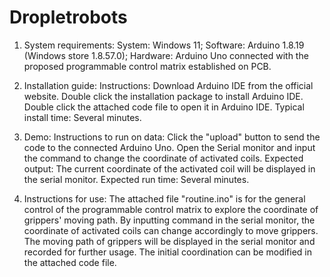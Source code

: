 # Dropletrobots
1. System requirements: 
System: Windows 11;
Software: Arduino 1.8.19 (Windows store 1.8.57.0);
Hardware: Arduino Uno connected with the proposed programmable control matrix established on PCB.

2. Installation guide:
Instructions: Download Arduino IDE from the official website. Double click the installation package to install Arduino IDE. Double click the attached code file to open it in Arduino IDE.
Typical install time: Several minutes.

3. Demo:
Instructions to run on data: Click the "upload" button to send the code to the connected Arduino Uno. Open the Serial monitor and input the command to change the coordinate of activated coils.
Expected output: The current coordinate of the activated coil will be displayed in the serial monitor.
Expected run time: Several minutes.

4. Instructions for use: 
The attached file "routine.ino" is for the general control of the programmable control matrix to explore the coordinate of grippers' moving path. By inputting command in the serial monitor, the coordinate of activated coils can change accordingly to move grippers. The moving path of grippers will be displayed in the serial monitor and recorded for further usage. The initial coordination can be modified in the attached code file.
